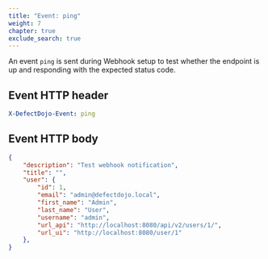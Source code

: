 ```yaml
---
title: "Event: ping"
weight: 7
chapter: true
exclude_search: true
---
```


An event `ping` is sent during Webhook setup to test whether the endpoint is up and responding with the expected status code.

## Event HTTP header
```yaml
X-DefectDojo-Event: ping
```

## Event HTTP body
```json
{
    "description": "Test webhook notification",
    "title": "",
    "user": {
        "id": 1,
        "email": "admin@defectdojo.local",
        "first_name": "Admin",
        "last_name": "User",
        "username": "admin",
        "url_api": "http://localhost:8080/api/v2/users/1/",
        "url_ui": "http://localhost:8080/user/1"
    },
}
```
